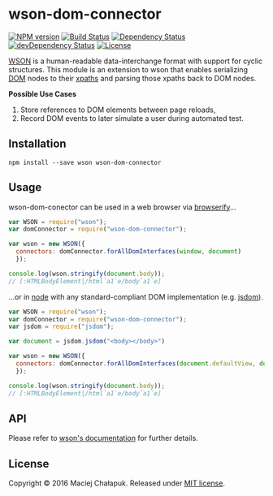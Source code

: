 [npm-url]: https://npmjs.org/package/wson-dom-connector
[npm-image]: https://img.shields.io/npm/v/wson-dom-connector.svg?maxAge=2592000

[travis-url]: http://travis-ci.org/webfront-toolkit/wson-dom-connector
[travis-image]: https://api.travis-ci.org/webfront-toolkit/wson-dom-connector.svg

[david-url]: https://david-dm.org/webfront-toolkit/wson-dom-connector
[david-image]: https://david-dm.org/webfront-toolkit/wson-dom-connector.svg

[david-url-dev]: https://david-dm.org/webfront-toolkit/wson-dom-connector#info=devDependencies
[david-image-dev]: https://david-dm.org/webfront-toolkit/wson-dom-connector/dev-status.svg

[license-url]: LICENSE
[license-image]: https://img.shields.io/github/license/webfront-toolkit/wson-dom-connector.svg?maxAge=2592000

# wson-dom-connector

[![NPM version][npm-image]][npm-url]
[![Build Status][travis-image]][travis-url]
[![Dependency Status][david-image]][david-url]
[![devDependency Status][david-image-dev]][david-url-dev]
[![License][license-image]][license-url]

[WSON][wson] is a human-readable data-interchange format with support for cyclic
structures. This module is an extension to wson that enables serializing
[DOM][dom] nodes to their [xpaths][xpath] and parsing those xpaths back to DOM
nodes.

[wson]: https://github.com/tapirdata/wson
[dom]: https://developer.mozilla.org/en-US/docs/Web/API/Document_Object_Model
[xpath]: https://www.w3.org/TR/xpath/

**Possible Use Cases**

 1. Store references to DOM elements between page reloads,
 2. Record DOM events to later simulate a user during automated test.

## Installation

```shell
npm install --save wson wson-dom-connector
```

## Usage

wson-dom-conector can be used in a web browser via [browserify][browserify]...

[browserify]: https://github.com/substack/node-browserify

```javascript
var WSON = require("wson");
var domConnector = require("wson-dom-connector");

var wson = new WSON({
  connectors: domConnector.forAllDomInterfaces(window, document)
  });

console.log(wson.stringify(document.body));
// [:HTMLBodyElement|/html`a1`e/body`a1`e]
```

...or in [node][node] with any standard-compliant DOM implementation
(e.g. [jsdom][jsdom]).

[node]: https://nodejs.org/en/
[jsdom]: https://github.com/tmpvar/jsdom

```javascript
var WSON = require("wson");
var domConnector = require("wson-dom-connector");
var jsdom = require("jsdom");

var document = jsdom.jsdom("<body></body>")

var wson = new WSON({
  connectors: domConnector.forAllDomInterfaces(document.defaultView, document)
  });

console.log(wson.stringify(document.body));
// [:HTMLBodyElement|/html`a1`e/body`a1`e]
```

## API
Please refer to [wson's documentation][wson] for further details.

## License

Copyright &copy; 2016 Maciej Chałapuk.
Released under [MIT license](LICENSE).
